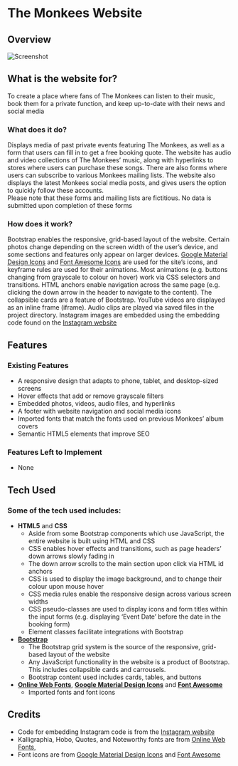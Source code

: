 # The Monkees Website
## Overview 
![Screenshot](https://i.snag.gy/VUqIeF.jpg)

## What is the website for?
To create a place where fans of The Monkees can listen to their music, book them for a private function, and keep up-to-date with their news and social media

### What does it do? 
Displays media of past private events featuring The Monkees, as well as a form that users can fill in to get a free booking quote. The website has audio and video collections of The Monkees’ music, along with hyperlinks to stores where users can purchase these songs. There are also forms where users can subscribe to various Monkees mailing lists. The website also displays the latest Monkees social media posts, and gives users the option to quickly follow these accounts.  
Please note that these forms and mailing lists are fictitious. No data is submitted upon completion of these forms

### How does it work?
Bootstrap enables the responsive, grid-based layout of the website. Certain photos change depending on the screen width of the user’s device, and some sections and features only appear on larger devices. [Google Material Design Icons](https://material.io/tools/icons/?style=baseline) and [Font Awesome Icons](https://fontawesome.com/) are used for the site’s icons, and keyframe rules are used for their animations. Most animations (e.g. buttons changing from grayscale to colour on hover) work via CSS selectors and transitions. HTML anchors enable navigation across the same page (e.g. clicking the down arrow in the header to navigate to the content). The collapsible cards are a feature of Bootstrap. YouTube videos are displayed as an inline frame (iframe). Audio clips are played via saved files in the project directory. Instagram images are embedded using the embedding code found on the [Instagram website]( https://www.instagram.com/developer/embedding/)

## Features

### Existing Features
-	A responsive design that adapts to phone, tablet, and desktop-sized screens
-	Hover effects that add or remove grayscale filters
-	Embedded photos, videos, audio files, and hyperlinks
-	A footer with website navigation and social media icons
-	Imported fonts that match the fonts used on previous Monkees’ album covers
-	Semantic HTML5 elements that improve SEO

### Features Left to Implement
-	None

## Tech Used

### Some of the tech used includes:
-	**HTML5**  and **CSS**
    *	Aside from some Bootstrap components which use JavaScript, the entire website is built using HTML and CSS
    *	CSS enables hover effects and transitions, such as page headers’ down arrows slowly fading in
    *	The down arrow scrolls to the main section upon click via HTML id anchors  
    *	CSS is used to display the image background, and to change their colour upon mouse hover
    *	CSS media rules enable the responsive design across various screen widths  
    *	CSS pseudo-classes are used to display icons and form titles within the input forms (e.g. displaying ‘Event Date’ before the date in the booking form)
    *	Element classes facilitate integrations with Bootstrap  
- [**Bootstrap**](http://getbootstrap.com/)
    *	The Bootstrap grid system is the source of the responsive, grid-based layout of the website
    *	Any JavaScript functionality in the website is a product of Bootstrap. This includes collapsible cards and carrousels.  
    *	Bootstrap content used includes cards, tables, and buttons 
- [**Online Web Fonts**](https://www.onlinewebfonts.com/), [**Google Material Design Icons**](https://material.io/tools/icons/?style=baseline) and [**Font Awesome**](https://fontawesome.com/)
    *	Imported fonts and font icons

## Credits
-	Code for embedding Instagram code is from the [Instagram website]( https://www.instagram.com/developer/embedding/)
-	Kalligraphia, Hobo, Quotes, and Noteworthy  fonts are from [Online Web Fonts](https://www.onlinewebfonts.com/), 
-	Font icons are from [Google Material Design Icons](https://material.io/tools/icons/?style=baseline) and [Font Awesome](https://fontawesome.com/)
